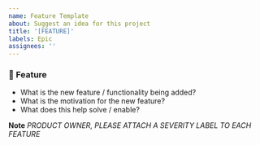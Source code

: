 ```yaml
---
name: Feature Template
about: Suggest an idea for this project
title: '[FEATURE]'
labels: Epic
assignees: ''
---
```


### :brain: Feature

- What is the new feature / functionality being added?
- What is the motivation for the new feature?
- What does this help solve / enable?

**Note** _PRODUCT OWNER, PLEASE ATTACH A SEVERITY LABEL TO EACH FEATURE_
